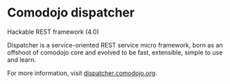# Comodojo dispatcher

Hackable REST framework (4.0)

Dispatcher is a service-oriented REST service micro framework, born as an offshoot of comodojo core and evolved to be fast, extensible, simple to use and learn.

For more information, visit [dispatcher.comodojo.org](https://dispatcher.comodojo.org).
